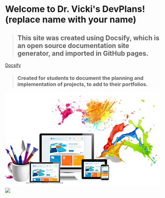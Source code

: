 # Welcome to Dr. Vicki's DevPlans! (replace name with your name)

> ## This site was created using Docsify, which is an open source documentation site generator, and imported in GitHub pages. 
[Docsify](https://docsify.js.org)

> ### Created for students to document the planning and implementation of projects, to add to their portfolios.

![Welcome to DevPlans](./images/cover.jpg) ![](https://encrypted-tbn0.gstatic.com/images?q=tbn:ANd9GcQqRXJbsazRKz_6AcqwC7rUT7Rbu3V0oYIXDQ&usqp=CAU)

